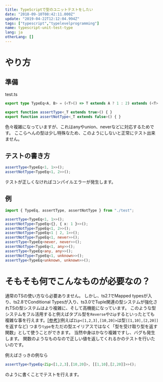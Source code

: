 ```yaml
---
title: TypeScriptで型のユニットテストをしたい
date: "2018-09-10T08:42:11.000Z"
update: "2019-04-22T12:12:04.994Z"
tags: ["typescript","typelevelprogramming"]
name: typescript-unit-test-type
lang: ja
otherLang: []
---
```

# やり方

## 準備
test.ts
```ts
export type TypeEq<A, B> = (<T>() => T extends A ? 1 : 2) extends (<T>() => T extends B ? 1 : 2) ? true : false;

export function assertType<_T extends true>() { }
export function assertNotType<_T extends false>() { }
```
色々複雑になっていますが、これはanyやunion、neverなどに対応するためです。
ここらへんの型は少し特殊なため、このようにしないと正常にテスト出来ません。

## テストの書き方

```ts
assertType<TypeEq<1, 1>>();
assertNotType<TypeEq<1, 2>>();
```

テストが正しくなければコンパイルエラーが発生します。

## 例

```ts
import { TypeEq, assertType, assertNotType } from "./test";

assertType<TypeEq<1, 1>>();
assertNotType<TypeEq<{}, { x: 1 }>>();
assertNotType<TypeEq<1, 2>>();
assertNotType<TypeEq<1 | 2, 1>>();
assertNotType<TypeEq<1, never>>();
assertType<TypeEq<never, never>>();
assertNotType<TypeEq<1, any>>();
assertType<TypeEq<any, any>>();
assertNotType<TypeEq<1, unknown>>();
assertType<TypeEq<unknown, unknown>>();
```


# そもそも何でこんなものが必要なの？
通常のTSの使い方なら必要ありません。
しかし、ts2.1でMapped typesが入り、ts2.8でConditional Typesが入り、ts3.0でTuple関連の型システムが強化されTSの型システムはより複雑に、そして高機能になっています。
このような型システムをフル活用すると例えばタプル型を`Reverse`や`Zip`するといったとても複雑な事を行えます。[\[参考\]](https://github.com/Microsoft/TypeScript/pull/24897)(例えば`Zip<[1,2,3],[10,20]>`は型`[[1,10],[2,20]]`を返すなど)
つまり`type`をただの型エイリアスではなく「型を受け取り型を返す関数」として使うことができます。
当然中身はかなり複雑ですし、バグも発生します。
関数のようなものなので正しい値を返してくれるかのテストを行いたいのです。

例えばさっきの例なら

```ts
assertType<TypeEq<Zip<[1,2,3],[10,20]>, [[1,10],[2,20]]>>();

```

のように書くことでテストを行えます。
